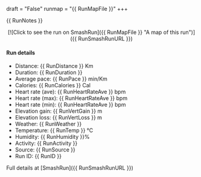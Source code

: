 draft = "False"
runmap = "{{ RunMapFile }}"
+++

{{ RunNotes }}

<!--more-->

<center>
[![Click to see the run on SmashRun]({{ RunMapFile }} "A map of this run")]({{ RunSmashRunURL }})
</center>

#### Run details

* Distance: {{ RunDistance }} Km
* Duration: {{ RunDuration }}
* Average pace: {{ RunPace }} min/Km
* Calories: {{ RunCalories }} Cal
* Heart rate (ave): {{ RunHeartRateAve }} bpm
* Heart rate (max): {{ RunHeartRateAve }} bpm
* Heart rate (min): {{ RunHeartRateAve }} bpm
* Elevation gain: {{ RunVertGain }} m
* Elevation loss: {{ RunVertLoss }} m
* Weather: {{ RunWeather }}
* Temperature: {{ RunTemp }} &deg;C
* Humidity: {{ RunHumidity }}%
* Activity: {{ RunActivity }}
* Source: {{ RunSource }}
* Run ID: {{ RunID }}

Full details at [SmashRun]({{ RunSmashRunURL }})
